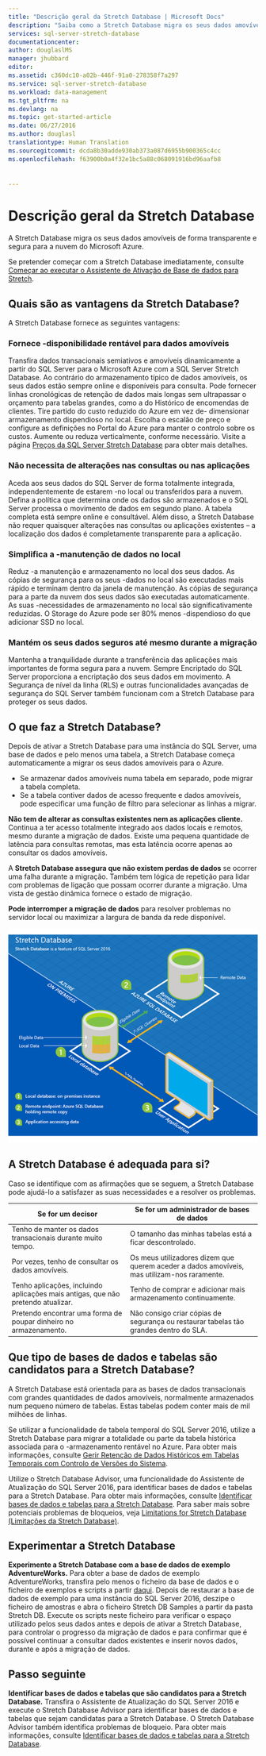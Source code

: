 ```yaml
---
title: "Descrição geral da Stretch Database | Microsoft Docs"
description: "Saiba como a Stretch Database migra os seus dados amovíveis de forma transparente e segura para a nuvem do Microsoft Azure."
services: sql-server-stretch-database
documentationcenter: 
author: douglaslMS
manager: jhubbard
editor: 
ms.assetid: c360dc10-a02b-446f-91a0-278358f7a297
ms.service: sql-server-stretch-database
ms.workload: data-management
ms.tgt_pltfrm: na
ms.devlang: na
ms.topic: get-started-article
ms.date: 06/27/2016
ms.author: douglasl
translationtype: Human Translation
ms.sourcegitcommit: dcda8b30adde930ab373a087d6955b900365c4cc
ms.openlocfilehash: f63900b0a4f32e1bc5a88c068091916bd96aafb8


---
```

# <a name="stretch-database-overview"></a>Descrição geral da Stretch Database
A Stretch Database migra os seus dados amovíveis de forma transparente e segura para a nuvem do Microsoft Azure.

Se pretender começar com a Stretch Database imediatamente, consulte [Começar ao executar o Assistente de Ativação de Base de dados para Stretch](sql-server-stretch-database-wizard.md).

## <a name="what-are-the-benefits-of-stretch-database"></a>Quais são as vantagens da Stretch Database?
A Stretch Database fornece as seguintes vantagens:

### <a name="provides-cost-effective-availability-for-cold-data"></a>Fornece \-disponibilidade rentável para dados amovíveis
Transfira dados transacionais semiativos e amovíveis dinamicamente a partir do SQL Server para o Microsoft Azure com a SQL Server Stretch Database. Ao contrário do armazenamento típico de dados amovíveis, os seus dados estão sempre online e disponíveis para consulta. Pode fornecer linhas cronológicas de retenção de dados mais longas sem ultrapassar o orçamento para tabelas grandes, como a do Histórico de encomendas de clientes. Tire partido do custo reduzido do Azure em vez de\- dimensionar armazenamento dispendioso no local. Escolha o escalão de preço e configure as definições no Portal do Azure para manter o controlo sobre os custos. Aumente ou reduza verticalmente, conforme necessário. Visite a página [Preços da SQL Server Stretch Database](https://azure.microsoft.com/pricing/details/sql-server-stretch-database/) para obter mais detalhes.

### <a name="doesnt-require-changes-to-queries-or-applications"></a>Não necessita de alterações nas consultas ou nas aplicações
Aceda aos seus dados do SQL Server de forma totalmente integrada, independentemente de estarem \-no local ou transferidos para a nuvem.  Defina a política que determina onde os dados são armazenados e o SQL Server processa o movimento de dados em segundo plano. A tabela completa está sempre online e consultável. Além disso, a Stretch Database não requer quaisquer alterações nas consultas ou aplicações existentes – a localização dos dados é completamente transparente para a aplicação.

### <a name="streamlines-on-premises-data-maintenance"></a>Simplifica a \-manutenção de dados no local
Reduz \-a manutenção e armazenamento no local dos seus dados. As cópias de segurança para os seus \-dados no local são executadas mais rápido e terminam dentro da janela de manutenção. As cópias de segurança para a parte da nuvem dos seus dados são executadas automaticamente. As suas \-necessidades de armazenamento no local são significativamente reduzidas. O Storage do Azure pode ser 80% menos \-dispendioso do que adicionar SSD no local.

### <a name="keeps-your-data-secure-even-during-migration"></a>Mantém os seus dados seguros até mesmo durante a migração
Mantenha a tranquilidade durante a transferência das aplicações mais importantes de forma segura para a nuvem. Sempre Encriptado do SQL Server proporciona a encriptação dos seus dados em movimento. A Segurança de nível da linha (RLS) e outras funcionalidades avançadas de segurança do SQL Server também funcionam com a Stretch Database para proteger os seus dados.

## <a name="what-does-stretch-database-do"></a>O que faz a Stretch Database?
Depois de ativar a Stretch Database para uma instância do SQL Server, uma base de dados e pelo menos uma tabela, a Stretch Database começa automaticamente a migrar os seus dados amovíveis para o Azure.

* Se armazenar dados amovíveis numa tabela em separado, pode migrar a tabela completa.
* Se a tabela contiver dados de acesso frequente e dados amovíveis, pode especificar uma função de filtro para selecionar as linhas a migrar.

**Não tem de alterar as consultas existentes nem as aplicações cliente.** Continua a ter acesso totalmente integrado aos dados locais e remotos, mesmo durante a migração de dados. Existe uma pequena quantidade de latência para consultas remotas, mas esta latência ocorre apenas ao consultar os dados amovíveis.

A **Stretch Database assegura que não existem perdas de dados** se ocorrer uma falha durante a migração. Também tem lógica de repetição para lidar com problemas de ligação que possam ocorrer durante a migração. Uma vista de gestão dinâmica fornece o estado de migração.

**Pode interromper a migração de dados** para resolver problemas no servidor local ou maximizar a largura de banda da rede disponível.

![Descrição geral da stretch database][StretchOverviewImage1]

## <a name="is-stretch-database-for-you"></a>A Stretch Database é adequada para si?
Caso se identifique com as afirmações que se seguem, a Stretch Database pode ajudá-lo a satisfazer as suas necessidades e a resolver os problemas.

| Se for um decisor | Se for um administrador de bases de dados |
| --- | --- |
| Tenho de manter os dados transacionais durante muito tempo. |O tamanho das minhas tabelas está a ficar descontrolado. |
| Por vezes, tenho de consultar os dados amovíveis. |Os meus utilizadores dizem que querem aceder a dados amovíveis, mas utilizam-nos raramente. |
| Tenho aplicações, incluindo aplicações mais antigas, que não pretendo atualizar. |Tenho de comprar e adicionar mais armazenamento continuamente. |
| Pretendo encontrar uma forma de poupar dinheiro no armazenamento. |Não consigo criar cópias de segurança ou restaurar tabelas tão grandes dentro do SLA. |

## <a name="what-kind-of-databases-and-tables-are-candidates-for-stretch-database"></a>Que tipo de bases de dados e tabelas são candidatos para a Stretch Database?
A Stretch Database está orientada para as bases de dados transacionais com grandes quantidades de dados amovíveis, normalmente armazenados num pequeno número de tabelas. Estas tabelas podem conter mais de mil milhões de linhas.

Se utilizar a funcionalidade de tabela temporal do SQL Server 2016, utilize a Stretch Database para migrar a totalidade ou parte da tabela histórica associada para o \-armazenamento rentável no Azure. Para obter mais informações, consulte [Gerir Retenção de Dados Históricos em Tabelas Temporais com Controlo de Versões do Sistema](https://msdn.microsoft.com/library/mt637341.aspx).

Utilize o Stretch Database Advisor, uma funcionalidade do Assistente de Atualização do SQL Server 2016, para identificar bases de dados e tabelas para a Stretch Database. Para obter mais informações, consulte [Identificar bases de dados e tabelas para a Stretch Database](sql-server-stretch-database-identify-databases.md). Para saber mais sobre potenciais problemas de bloqueios, veja [Limitations for Stretch Database (Limitações da Stretch Database)](sql-server-stretch-database-limitations.md).

## <a name="test-drive-stretch-database"></a>Experimentar a Stretch Database
**Experimente a Stretch Database com a base de dados de exemplo AdventureWorks.** Para obter a base de dados de exemplo AdventureWorks, transfira pelo menos o ficheiro da base de dados e o ficheiro de exemplos e scripts a partir [daqui](https://www.microsoft.com/download/details.aspx?id=49502). Depois de restaurar a base de dados de exemplo para uma instância do SQL Server 2016, deszipe o ficheiro de amostras e abra o ficheiro Stretch DB Samples a partir da pasta Stretch DB. Execute os scripts neste ficheiro para verificar o espaço utilizado pelos seus dados antes e depois de ativar a Stretch Database, para controlar o progresso da migração de dados e para confirmar que é possível continuar a consultar dados existentes e inserir novos dados, durante e após a migração de dados.

## <a name="next-step"></a>Passo seguinte
**Identificar bases de dados e tabelas que são candidatos para a Stretch Database.** Transfira o Assistente de Atualização do SQL Server 2016 e execute o Stretch Database Advisor para identificar bases de dados e tabelas que sejam candidatas para a Stretch Database. O Stretch Database Advisor também identifica problemas de bloqueio. Para obter mais informações, consulte [Identificar bases de dados e tabelas para a Stretch Database](sql-server-stretch-database-identify-databases.md).

<!--Image references-->
[StretchOverviewImage1]: ./media/sql-server-stretch-database-overview/StretchDBOverview.png
[StretchOverviewImage2]: ./media/sql-server-stretch-database-overview/StretchDBOverview1.png
[StretchOverviewImage3]: ./media/sql-server-stretch-database-overview/StretchDBOverview2.png



<!--HONumber=Dec16_HO1-->


